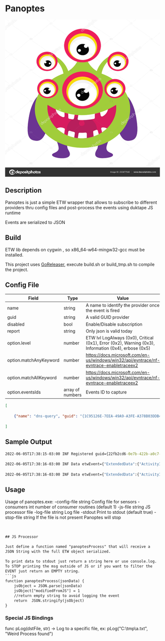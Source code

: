 # Panoptes


<img src="/monster.jpg" width="512" height="512">

## Description

Panoptes is just a simple ETW wrapper that allows to subscribe to different providers thru config files and post-process the events using duktape JS runtime

Events are serialized to JSON

## Build

ETW lib depends on cygwin , so x86_64-w64-mingw32-gcc must be installed.

This project uses [GoReleaser](https://goreleaser.com), execute build.sh or build_tmp.sh to compile the project. 




## Config File

|Field|Type|Value|
|---|---|---|
|name|string|A name to identify the provider once the event is fired|
|guid|string|A valid GUID provider|
|disabled|bool|Enable/Disable subscription|
|report|string|Only json is valid today|
|option.level|number|ETW lvl LogAlways (0x0), Critical (0x1), Error (0x2), Warning (0x3), Information (0x4), erbose (0x5)|
|option.matchAnyKeyword|number|https://docs.microsoft.com/en-us/windows/win32/api/evntrace/nf-evntrace-enabletraceex2|
|option.matchAllKeyword|number|https://docs.microsoft.com/en-us/windows/win32/api/evntrace/nf-evntrace-enabletraceex2|
|option.eventsIds|array of numbers|Events ID to capture|


```json
[
 
    {"name": "dns-query", "guid": "{1C95126E-7EEA-49A9-A3FE-A378B03DDB4D}", "disabled": true, "report": "json", "options": {"level": 5, "matchAnyKeyword": 0, "matchAllKeyword": 0, "eventIds":[]} } 
    
]
```

## Sample Output

```cmd
2022-06-05T17:38:15-03:00 INF Registered guid={22fb2cd6-0e7b-422b-a0c7-2fad1fd0e716} name=kernel

2022-06-05T17:38:16-03:00 INF Data etwEvent={"ExtendedData":{"ActivityID":null,"InstanceInfo":null,"SessionID":null,"StackTrace":null,"UserSID":null},"Header":{"ActivityID":{"Data1":0,"Data2":0,"Data3":0,"Data4":[0,0,0,0,0,0,0,0]},"Channel":16,"Flags":576,"ID":8,"KernelTime":16168,"Keyword":9223372036854775936,"Level":4,"OpCode":0,"ProcessID":1064,"ProcessorTime":195652940218152,"ProviderID":{"Data1":586886358,"Data2":3707,"Data3":16939,"Data4":[160,199,47,173,31,208,231,22]},"Task":8,"ThreadID":1476,"TimeStamp":"2022-06-05T17:38:15.5162358-03:00","UserTime":45554,"Version":0},"Props":{"NewPriority":"16","OldPriority":"15","ProcessID":"4","ThreadID":"560"}} guid={22fb2cd6-0e7b-422b-a0c7-2fad1fd0e716} name=kernel

2022-06-05T17:38:16-03:00 INF Data etwEvent={"ExtendedData":{"ActivityID":null,"InstanceInfo":null,"SessionID":null,"StackTrace":null,"UserSID":null},"Header":{"ActivityID":{"Data1":0,"Data2":0,"Data3":0,"Data4":[0,0,0,0,0,0,0,0]},"Channel":16,"Flags":576,"ID":8,"KernelTime":16168,"Keyword":9223372036854775936,"Level":4,"OpCode":0,"ProcessID":1064,"ProcessorTime":195652940218152,"ProviderID":{"Data1":586886358,"Data2":3707,"Data3":16939,"Data4":[160,199,47,173,31,208,231,22]},"Task":8,"ThreadID":1476,"TimeStamp":"2022-06-05T17:38:15.5164288-03:00","UserTime":45554,"Version":0},"Props":{"NewPriority":"16","OldPriority":"15","ProcessID":"4","ThreadID":"560"}} guid={22fb2cd6-0e7b-422b-a0c7-2fad1fd0e716} name=kernel
```


## Usage
Usage of panoptes.exe:
  -config-file string
        Config file for sensors
  -consumers int
        number of consumer routines (default 1)
  -js-file string
        JS processor file
  -log-file string
        Log file
  -stdout
        Print to stdout (default true)
  -stop-file string
        If the file is not present Panoptes will stop

```


## JS Processor

Just define a function named "panoptesProcess" that will receive a JSON String with the full ETW object serialized.

To print data to stdout just return a string here or use console.log. 
To STOP printing the msg outside of JS or if you want to filter the EVENT just return an EMPTY string.
```js
function panoptesProcess(jsonData) {
    jsObject = JSON.parse(jsonData)
    jsObject["modifiedFromJS"] = 1
    //return empty string to avoid logging the event
    return  JSON.stringify(jsObject)
}
```

### Special JS Bindings

func pLog(dstFile, str) -> Log to a specific file, ex: pLog("C:\\tmp\\a.txt", "Weird Process found")

